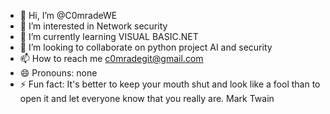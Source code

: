 - 👋 Hi, I’m @C0mradeWE
- 👀 I’m interested in Network security
- 🌱 I’m currently learning VISUAL BASIC.NET
- 💞️ I’m looking to collaborate on python project AI and security
- 📫 How to reach me  c0mradegit@gmail.com
- 😄 Pronouns: none 
- ⚡ Fun fact: It's better to keep your mouth shut and look like a fool than to open it and let everyone know that you really are.      Mark Twain

<!---
C0mradeWE/C0mradeWE is a ✨ special ✨ repository because its `README.md` (this file) appears on your GitHub profile.
You can click the Preview link to take a look at your changes.
--->
